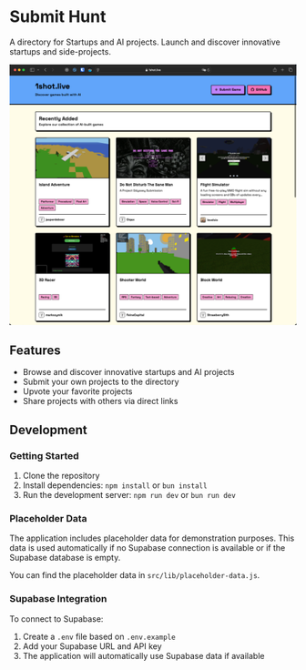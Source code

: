 # Submit Hunt

A directory for Startups and AI projects. Launch and discover innovative startups and side-projects.

![screenshot](screenshot.png)

## Features

- Browse and discover innovative startups and AI projects
- Submit your own projects to the directory
- Upvote your favorite projects
- Share projects with others via direct links

## Development

### Getting Started

1. Clone the repository
2. Install dependencies: `npm install` or `bun install`
3. Run the development server: `npm run dev` or `bun run dev`

### Placeholder Data

The application includes placeholder data for demonstration purposes. This data is used automatically if no Supabase connection is available or if the Supabase database is empty.

You can find the placeholder data in `src/lib/placeholder-data.js`.

### Supabase Integration

To connect to Supabase:

1. Create a `.env` file based on `.env.example`
2. Add your Supabase URL and API key
3. The application will automatically use Supabase data if available
